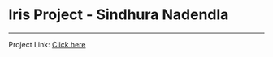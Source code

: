 # Iris Project - Sindhura Nadendla
---
Project Link: [Click here](https://iris-project-deployment-sindhura-nadendla.streamlit.app/)
